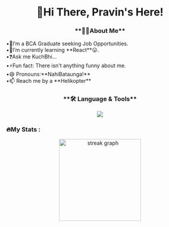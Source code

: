<h1 align="center">👋Hi There, Pravin's Here!</h1>
<h3 align="center">**👩‍💻About Me**</h3>
<p align="left">
•🔭I’m a BCA Graduate seeking Job Opportunities.</br>
•🌱I’m currently learning **React**😛.</br>
•❓Ask me KuchBhi...</br>
•⚡Fun fact: There isn't anything funny about me.</br>
•😄 Pronouns:**NahiBataunga!**</br>
•📫 Reach me by a **Helikopter**
</p>
<h3 align="center">**🛠 Language & Tools**</h3>
<div align="center">
  <div align="center">
  <p align="center">
  <a href="https://hellopravin.vercel.app/#skills/works">
    <img src="https://skillicons.dev/icons?i=html,css,js,react,tailwind,mongodb,php,vscode,git" />
  </a>
</p>
</div>
</div>
<h3 align="left">🔥My Stats :</h3>
<div align="center">
  <img src="https://streak-stats.demolab.com?user=helloPravin&locale=en&mode=daily&theme=dark&hide_border=false&border_radius=5&order=3" height="220" alt="streak graph"  />
</div>
